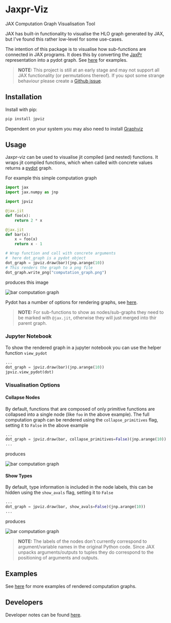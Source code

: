 # Jaxpr-Viz

JAX Computation Graph Visualisation Tool

JAX has built-in functionality to visualise the
HLO graph generated by JAX, but I've found this rather
low-level for some use-cases.

The intention of this package is to visualise how
sub-functions are connected in JAX programs. It does
this by converting the [JaxPr](https://jax.readthedocs.io/en/latest/jaxpr.html)
representation into a pydot graph. See [here](.github/docs/gallery.md)
for examples.

> **NOTE:** This project is still at an early stage and may not
> support all JAX functionality (or permutations thereof). If you spot
> some strange behaviour please create a [Github issue](https://github.com/zombie-einstein/jaxpr-viz/issues).

## Installation

Install with pip:

```bash
pip install jpviz
```

Dependent on your system you may also need to install [Graphviz](https://www.graphviz.org/)

## Usage

Jaxpr-viz can be used to visualise jit compiled (and nested)
functions. It wraps jit compiled functions, which when called
with concrete values returns a [pydot](https://github.com/pydot/pydot)
graph.

For example this simple computation graph

```python
import jax
import jax.numpy as jnp

import jpviz

@jax.jit
def foo(x):
    return 2 * x

@jax.jit
def bar(x):
    x = foo(x)
    return x - 1

# Wrap function and call with concrete arguments
#  here dot_graph is a pydot object
dot_graph = jpviz.draw(bar)(jnp.arange(10))
# This renders the graph to a png file
dot_graph.write_png("computation_graph.png")
```

produces this image

![bar computation graph](.github/images/bar_collapsed.png)

Pydot has a number of options for rendering graphs, see
[here](https://github.com/pydot/pydot#output).

> **NOTE:** For sub-functions to show as nodes/sub-graphs they
> need to be marked with `@jax.jit`, otherwise they will just
> merged into thir parent graph.

### Jupyter Notebook

To show the rendered graph in a jupyter notebook you can use the
helper function `view_pydot`

```python
...
dot_graph = jpviz.draw(bar)(jnp.arange(10))
jpviz.view_pydot(dot)
```

### Visualisation Options

#### Collapse Nodes
By default, functions that are composed of only primitive functions
are collapsed into a single node (like `foo` in the above example).
The full computation graph can be rendered using the `collapse_primitives`
flag, setting it to `False` in the above example

```python
...
dot_graph = jpviz.draw(bar, collapse_primitives=False)(jnp.arange(10))
...
```

produces

![bar computation graph](.github/images/bar_expanded.png)

#### Show Types

By default, type information is included in the node labels, this
can be hidden using the `show_avals` flag, setting it to `False`

```python
...
dot_graph = jpviz.draw(bar, show_avals=False)(jnp.arange(10))
...
```

produces

![bar computation graph](.github/images/bar_no_types.png "Title")

> **NOTE:** The labels of the nodes don't currently correspond
> to argument/variable names in the original Python code. Since
> JAX unpacks arguments/outputs to tuples they do correspond
> to the positioning of arguments and outputs.

## Examples

See [here](.github/docs/gallery.md) for more examples of rendered computation graphs.

## Developers

Developer notes can be found [here](.github/docs/developers.md).
